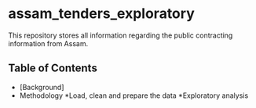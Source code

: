 # assam_tenders_exploratory

This repository stores all information regarding the public contracting information from Assam.

## Table of Contents

* [Background]
* Methodology
    *Load, clean and prepare the data
    *Exploratory analysis